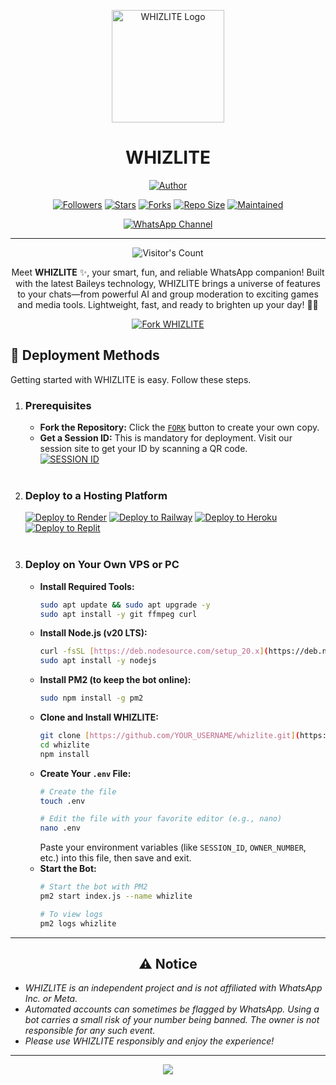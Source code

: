<p align="center">
  <img src="https://i.ibb.co/L5rrb2p/whiz-logo-placeholder.png" alt="WHIZLITE Logo" width="180"/>
</p>

<h1 align="center">WHIZLITE</h1>

<p align="center">
  <a href="https://github.com/mburuwhiz"><img title="Author" src="https://img.shields.io/badge/Author-Whiz Tech-blue.svg?style=for-the-badge&logo=github"></a>
</p>

<p align="center">
  <a href="https://github.com/mburuwhiz/whizlite/followers"><img title="Followers" src="https://img.shields.io/github/followers/mburuwhiz?color=purple&style=flat-square"></a>
  <a href="https://github.com/mburuwhiz/whizlite/stargazers/"><img title="Stars" src="https://img.shields.io/github/stars/mburuwhiz/whizlite?color=magenta&style=flat-square"></a>
  <a href="https://github.com/mburuwhiz/whizlite/network/members"><img title="Forks" src="https://img.shields.io/github/forks/mburuwhiz/whizlite?color=purple&style=flat-square"></a>
  <a href="https://github.com/mburuwhiz/whizlite"><img title="Repo Size" src="https://img.shields.io/github/repo-size/mburuwhiz/whizlite?style=flat-square&color=green"></a>
  <a href="https://github.com/mburuwhiz/whizlite/graphs/commit-activity"><img title="Maintained" src="https://img.shields.io/badge/Maintained%3F-yes-green.svg?style=flat-square"></a>
</p>

<p align="center">
  <a aria-label="Join our community" href="https://whatsapp.com/channel/0029Vb6W1z3JP20yBZLZs01P" target="_blank">
    <img alt="WhatsApp Channel" src="https://img.shields.io/badge/Join_Channel-25D366?style=for-the-badge&logo=whatsapp&logoColor=white" />
  </a>
</p>

---

<p align="center">
  <img src="https://profile-counter.glitch.me/mburuwhiz-whizlite/count.svg" alt="Visitor's Count" />
</p>

<p align="center">
  Meet <b>WHIZLITE</b> ✨, your smart, fun, and reliable WhatsApp companion! Built with the latest Baileys technology, WHIZLITE brings a universe of features to your chats—from powerful AI and group moderation to exciting games and media tools. Lightweight, fast, and ready to brighten up your day! 🤖🚀
</p>

<p align="center">
  <a href="https://github.com/mburuwhiz/whizlite/fork"><img title="Fork WHIZLITE" src="https://img.shields.io/badge/FORK_WHIZLITE-100000?style=for-the-badge&logo=shake&logoColor=white"></a>
</p>

## 🚀 Deployment Methods

Getting started with WHIZLITE is easy. Follow these steps.

1.  ### **Prerequisites**
    * **Fork the Repository:** Click the [`FORK`](https://github.com/mburuwhiz/whizlite/fork) button to create your own copy.
    * **Get a Session ID:** This is mandatory for deployment. Visit our session site to get your ID by scanning a QR code.
        <br>
        <a href="https://whizlitesessions.zone.id/" target="_blank"><img alt="SESSION ID" src="https://img.shields.io/badge/GET_SESSION_ID-100000?style=for-the-badge&logo=scan&logoColor=white"></a>
        <br><br>

2.  ### **Deploy to a Hosting Platform**

    <a href="https://render.com/deploy" target="_blank"><img alt="Deploy to Render" src="https://img.shields.io/badge/DEPLOY_TO-RENDER-46E3B7?style=for-the-badge&logo=render"/></a>
    <a href="https://railway.app/new" target="_blank"><img alt="Deploy to Railway" src="https://img.shields.io/badge/DEPLOY_TO-RAILWAY-0B0D0E?style=for-the-badge&logo=railway"/></a>
    <a href="https://heroku.com/deploy?template=https://github.com/mburuwhiz/whizlite" target="_blank"><img alt="Deploy to Heroku" src="https://img.shields.io/badge/DEPLOY_TO-HEROKU-430098?style=for-the-badge&logo=heroku"/></a>
    <a href="https://repl.it/github/mburuwhiz/whizlite" target="_blank"><img alt="Deploy to Replit" src="https://img.shields.io/badge/DEPLOY_TO-REPLIT-F26207?style=for-the-badge&logo=replit"/></a>
    <br><br>

3.  ### **Deploy on Your Own VPS or PC**

    * **Install Required Tools:**
        ```bash
        sudo apt update && sudo apt upgrade -y
        sudo apt install -y git ffmpeg curl
        ```
    * **Install Node.js (v20 LTS):**
        ```bash
        curl -fsSL [https://deb.nodesource.com/setup_20.x](https://deb.nodesource.com/setup_20.x) | sudo -E bash -
        sudo apt install -y nodejs
        ```
    * **Install PM2 (to keep the bot online):**
        ```bash
        sudo npm install -g pm2
        ```
    * **Clone and Install WHIZLITE:**
        ```bash
        git clone [https://github.com/YOUR_USERNAME/whizlite.git](https://github.com/YOUR_USERNAME/whizlite.git)
        cd whizlite
        npm install
        ```
    * **Create Your `.env` File:**
        ```bash
        # Create the file
        touch .env

        # Edit the file with your favorite editor (e.g., nano)
        nano .env
        ```
        Paste your environment variables (like `SESSION_ID`, `OWNER_NUMBER`, etc.) into this file, then save and exit.
    * **Start the Bot:**
        ```bash
        # Start the bot with PM2
        pm2 start index.js --name whizlite

        # To view logs
        pm2 logs whizlite
        ```

---

<h2 align="center">⚠️ Notice</h2>

-   *WHIZLITE is an independent project and is not affiliated with WhatsApp Inc. or Meta.*
-   *Automated accounts can sometimes be flagged by WhatsApp. Using a bot carries a small risk of your number being banned. The owner is not responsible for any such event.*
-   *Please use WHIZLITE responsibly and enjoy the experience!*

---

<p align="center">
  <a href="#top">
    <img src="https://img.shields.io/badge/BACK_TO_TOP-100000?style=for-the-badge">
  </a>
</p>